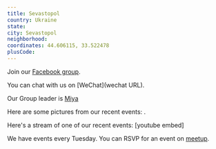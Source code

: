 ```yaml
---
title: Sevastopol
country: Ukraine
state: 
city: Sevastopol
neighborhood: 
coordinates: 44.606115, 33.522478
plusCode:
---
```

Join our [Facebook group](https://www.facebook.com/groups/free.code.camp.sevastopol).

You can chat with us on [WeChat](wechat URL).

Our Group leader is [Miya](freecodecamp.org/miya)

Here are some pictures from our recent events:
![]().

Here's a stream of one of our recent events:
[youtube embed]

We have events every Tuesday. You can RSVP for an event on [meetup](meetupurl).
